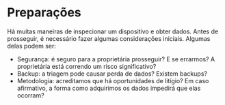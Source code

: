 # Preparações

Há muitas maneiras de inspecionar um dispositivo e obter dados. Antes de prosseguir, é necessário fazer algumas considerações iniciais. Algumas delas podem ser:&#x20;

* Segurança: é seguro para a proprietária prosseguir? E se errarmos? A proprietária está correndo um risco significativo?&#x20;
* Backup: a triagem pode causar perda de dados? Existem backups?&#x20;
* Metodologia: acreditamos que há oportunidades de litígio? Em caso afirmativo, a forma como adquirimos os dados impedirá que elas ocorram?


